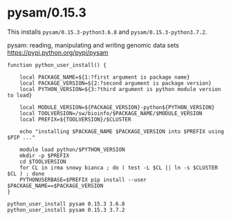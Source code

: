 pysam/0.15.3
============

This installs `pysam/0.15.3-python3.6.8` and `pysam/0.15.3-python3.7.2`.

pysam: reading, manipulating and writing genomic data sets
<https://pypi.python.org/pypi/pysam>


    function python_user_install() {

        local PACKAGE_NAME=${1:?first argument is package name}
        local PACKAGE_VERSION=${2:?second argument is package version}
        local PYTHON_VERSION=${3:?third argument is python module version to load}

        local MODULE_VERSION=${PACKAGE_VERSION}-python${PYTHON_VERSION}
        local TOOLVERSION=/sw/bioinfo/$PACKAGE_NAME/$MODULE_VERSION
        local PREFIX=${TOOLVERSION}/$CLUSTER

        echo "installing $PACKAGE_NAME $PACKAGE_VERSION into $PREFIX using $PIP ..."

        module load python/$PYTHON_VERSION
        mkdir -p $PREFIX
        cd $TOOLVERSION
        for CL in irma snowy bianca ; do ( test -L $CL || ln -s $CLUSTER $CL ) ; done
        PYTHONUSERBASE=$PREFIX pip install --user $PACKAGE_NAME==$PACKAGE_VERSION
    }

    python_user_install pysam 0.15.3 3.6.8
    python_user_install pysam 0.15.3 3.7.2

